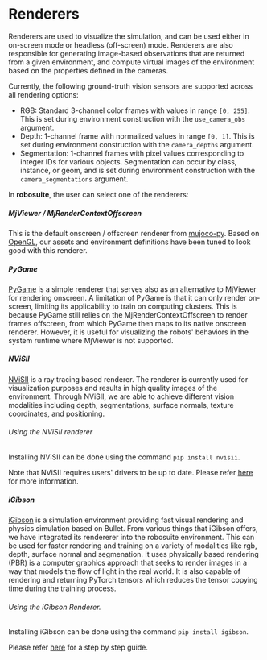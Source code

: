 # Renderers

Renderers are used to visualize the simulation, and can be used either in on-screen mode or headless (off-screen) mode. Renderers are also responsible for generating image-based observations that are returned from a given environment, and compute virtual images of the environment based on the properties defined in the cameras.

Currently, the following ground-truth vision sensors are supported across all rendering options:

- RGB: Standard 3-channel color frames with values in range `[0, 255]`. This is set during environment construction with the `use_camera_obs` argument.
- Depth: 1-channel frame with normalized values in range `[0, 1]`. This is set during environment construction with the `camera_depths` argument.
- Segmentation: 1-channel frames with pixel values corresponding to integer IDs for various objects. Segmentation can
    occur by class, instance, or geom, and is set during environment construction with the `camera_segmentations` argument.

In **robosuite**, the user can select one of the renderers:

##### MjViewer / MjRenderContextOffscreen

This is the default onscreen / offscreen renderer from [mujoco-py](https://openai.github.io/mujoco-py/build/html/reference.html#mjviewer-3d-rendering). Based on [OpenGL](https://www.opengl.org/), our assets and environment definitions have been tuned to look good with this renderer.

<!-- ##### iGibson Renderer-->
<!--This renderer is included in the [iGibson simulator](http://svl.stanford.edu/igibson/). We include an initial (not optimized) set of alternative meshes (OBJ files instead of the STL used by MjViewer) to be used with this simulator. The iGibson simulator can be used in simple mode (renders only albedo) or in physics-based rendering (PBR) mode (renders additional properties such as metallic, or roughness).--> 

##### PyGame

[PyGame](https://www.pygame.org/news) is a simple renderer that serves also as an alternative to MjViewer for rendering onscreen. A limitation of PyGame is that it can only render on-screen, limiting its applicability to train on computing clusters. This is because PyGame still relies on the MjRenderContextOffscreen to render frames offscreen, from which PyGame then maps to its native onscreen renderer. However, it is useful for visualizing the robots' behaviors in the system runtime where MjViewer is not supported.

##### NViSII
[NViSII](https://github.com/owl-project/NVISII) is a ray tracing based renderer. The renderer is currently used for visualization purposes and results in high quality images of the environment. Through NViSII, we are able to achieve different vision modalities including depth, segmentations, surface normals, texture coordinates, and positioning.

###### Using the NViSII renderer
Installing NViSII can be done using the command `pip install nvisii`.

Note that NViSII requires users' drivers to be up to date. Please refer [here](https://github.com/owl-project/NVISII) for more information.

##### iGibson
[iGibson](http://svl.stanford.edu/igibson/) is a simulation environment providing fast visual rendering and physics simulation based on Bullet. From various things that iGibson offers, we have integrated its rendererer into the robosuite environment. This can be used for faster rendering and training on a variety of modalities like rgb, depth, surface normal and segmenation. It uses physically based rendering (PBR) is a computer graphics approach that seeks to render images in a way that models the flow of light in the real world. It is also capable of rendering and returning PyTorch tensors which reduces the tensor copying time during the training process.

###### Using the iGibson Renderer.
Installing iGibson can be done using the command `pip install igibson`.

Please refer [here](http://svl.stanford.edu/igibson/docs/installation.html) for a step by step guide.
